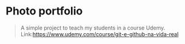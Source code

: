 # Photo portfolio

> A simple project to teach my students in a course Udemy. Link:https://www.udemy.com/course/git-e-github-na-vida-real
